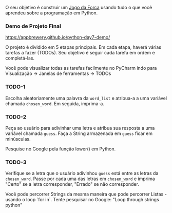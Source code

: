 O seu objetivo é construir um [Jogo da Forca](https://pt.wikipedia.org/wiki/Jogo_da_forca) usando tudo o que você aprendeu sobre a programação em Python.

### Demo de Projeto Final
https://appbrewery.github.io/python-day7-demo/

O projeto é dividido em 5 etapas principais. Em cada etapa, haverá várias tarefas a fazer (TODOs). Seu objetivo é seguir cada tarefa em ordem e completá-las.

Você pode visualizar todas as tarefas facilmente no PyCharm indo para Visualização -> Janelas de ferramentas -> TODOs

### TODO-1
Escolha aleatoriamente uma palavra da `word_list` e atribua-a a uma variável chamada `chosen_word`. Em seguida, imprima-a.

### TODO-2
Peça ao usuário para adivinhar uma letra e atribua sua resposta a uma variável chamada `guess`. Faça a String armazenada em `guess` ficar em minúsculas.
<div class= "hint">
  Pesquise no Google pela função lower() em Python.
</div>

### TODO-3 
Verifique se a letra que o usuário adivinhou `guess` está entre as letras da `chosen_word`. Passe por cada uma das letras em `chosen_word` e imprima "Certo" se a letra corresponder, "Errado" se não corresponder.
<div class = "hint">
  Você pode percorrer Strings da mesma maneira que pode percorrer Listas - usando o loop `for in`.
  Tente pesquisar no Google: "Loop through strings python"
</div>